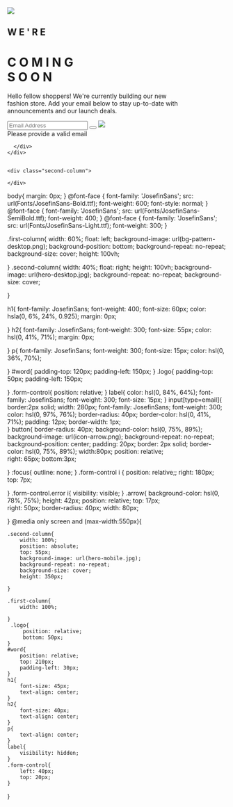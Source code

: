 <!DOCTYPE html>
<html lang="en">
<head>
  <meta charset="UTF-8">
  <meta name="viewport" content="width=device-width, initial-scale=1.0"> <!-- displays site properly based on user's device -->

  <link rel="icon" type="image/png" sizes="32x32" href="./images/favicon-32x32.png">
  <link rel="stylesheet" href="style.css" >  
  <title>Frontend Mentor | Base Apparel coming soon page</title>
</head>
<body onload='document.form.email.focus()'>
  <div class="row">
    <div class="first-column">
      <img src="logo.png" class="logo">
      <div id="word">
        <h2> W E ' R E</h2> 
        <h1> C O M I N G <br> S O O N</h1>
        <p> Hello fellow shoppers! We're currently building our new <br> fashion store.
          Add your email below to stay up-to-date with <br> announcements and our launch deals.
        </p>
          <form id=form name="form">
            <div class="form-control">
              <input type="email" placeholder="Email Address" id="email" name="email" class="email" reguired>
              <button  onclick="Validate(email)" type="submit"  class="validate" ></button>
              <i> <img src="icon-error.png"> </i>
              <br>
              <label id="lb1text">Please provide a valid email</label> 
            </div>
          </form>
          
      </div>
    </div>
    

    <div class="second-column">
      
    </div>
  
  

</body>
</html>

body{
    margin: 0px;
}
@font-face {
    font-family: 'JosefinSans';
    src: url(Fonts/JosefinSans-Bold.ttf);
    font-weight: 600;
    font-style: normal;
}
@font-face {
    font-family: 'JosefinSans';
    src: url(Fonts/JosefinSans-SemiBold.ttf);
    font-weight: 400;
}
@font-face {
    font-family: 'JosefinSans';
    src: url(Fonts/JosefinSans-Light.ttf);
    font-weight: 300;
}

.first-column{
    width: 60%;
    float: left;
    background-image: url(bg-pattern-desktop.png);
    background-position: bottom;
    background-repeat: no-repeat;
    background-size: cover;
    height: 100vh;
    

}
.second-column{
    width: 40%;
    float: right;
    height: 100vh;
    background-image: url(hero-desktop.jpg);
    background-repeat: no-repeat;
    background-size: cover;

}

h1{
    font-family: JosefinSans;
    font-weight: 400;
    font-size: 60px;
    color: hsla(0, 6%, 24%, 0.925);
    margin: 0px;
  
}
h2{
    font-family: JosefinSans;
    font-weight: 300;
    font-size: 55px;
    color: hsl(0, 41%, 71%);
    margin: 0px;

}
p{
    font-family: JosefinSans;
    font-weight: 300;
    font-size: 15px;
    color: hsl(0, 36%, 70%);
    
    
    
}
#word{
    padding-top: 120px;
    padding-left: 150px;
}
.logo{
    padding-top: 50px;
    padding-left: 150px;

}
.form-control{
    position: relative;
}
label{
    color: hsl(0, 84%, 64%);
    font-family: JosefinSans;
    font-weight: 300;
    font-size: 15px;
}
input[type=email]{
    border:2px solid;
    width: 280px;
    font-family: JosefinSans;
    font-weight: 300;
    color: hsl(0, 97%, 76%);
    border-radius: 40px;
    border-color: hsl(0, 41%, 71%);
    padding: 12px;
    border-width: 1px;  
}
button{
    border-radius: 40px;
    background-color: hsl(0, 75%, 89%);
    background-image: url(icon-arrow.png);
    background-repeat: no-repeat;
    background-position: center;
    padding: 20px;
    border: 2px solid;
    border-color: hsl(0, 75%, 89%);
    width:80px;
    position: relative;   
    right: 65px;
    bottom:3px;   

}
:focus{
    outline: none;
}
.form-control i {
	position: relative;;
	right: 180px;
    top: 7px;
    
}
.form-control.error i{
	visibility: visible;
}
.arrow{
    background-color: hsl(0, 78%, 75%);
    height: 42px;
    position: relative;
    top: 17px;  
    right: 50px;
    border-radius: 40px;
    width: 80px;

   
   
}
@media only screen and (max-width:550px){
    
    .second-column{
        width: 100%;
        position: absolute;
        top: 55px;
        background-image: url(hero-mobile.jpg);
        background-repeat: no-repeat;
        background-size: cover;
        height: 350px;
        
    }
    
    .first-column{
        width: 100%;

    }   
     .logo{
         position: relative;
         bottom: 50px;
    }
    #word{
        position: relative;
        top: 210px;
        padding-left: 30px;
    }
    h1{
        font-size: 45px;
        text-align: center;
    } 
    h2{
        font-size: 40px;
        text-align: center;
    }
    p{
        text-align: center;
    }
    label{
        visibility: hidden;
    }
    .form-control{
        left: 40px;
        top: 20px;
    }

}
